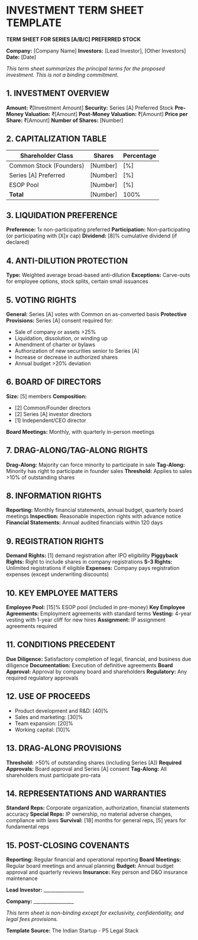 # INVESTMENT TERM SHEET TEMPLATE

**TERM SHEET FOR SERIES [A/B/C] PREFERRED STOCK**

**Company:** [Company Name]
**Investors:** [Lead Investor], [Other Investors]
**Date:** [Date]

*This term sheet summarizes the principal terms for the proposed investment. This is not a binding commitment.*

## 1. INVESTMENT OVERVIEW

**Amount:** ₹[Investment Amount]
**Security:** Series [A] Preferred Stock
**Pre-Money Valuation:** ₹[Amount]
**Post-Money Valuation:** ₹[Amount] 
**Price per Share:** ₹[Amount]
**Number of Shares:** [Number]

## 2. CAPITALIZATION TABLE

| Shareholder Class | Shares | Percentage |
|---|---|---|
| Common Stock (Founders) | [Number] | [%] |
| Series [A] Preferred | [Number] | [%] |
| ESOP Pool | [Number] | [%] |
| **Total** | [Number] | 100% |

## 3. LIQUIDATION PREFERENCE

**Preference:** 1x non-participating preferred
**Participation:** Non-participating (or participating with [X]x cap)
**Dividend:** [8]% cumulative dividend (if declared)

## 4. ANTI-DILUTION PROTECTION

**Type:** Weighted average broad-based anti-dilution
**Exceptions:** Carve-outs for employee options, stock splits, certain small issuances

## 5. VOTING RIGHTS

**General:** Series [A] votes with Common on as-converted basis
**Protective Provisions:** Series [A] consent required for:
- Sale of company or assets >25%
- Liquidation, dissolution, or winding up
- Amendment of charter or bylaws
- Authorization of new securities senior to Series [A]
- Increase or decrease in authorized shares
- Annual budget >20% deviation

## 6. BOARD OF DIRECTORS

**Size:** [5] members
**Composition:**
- [2] Common/Founder directors
- [2] Series [A] investor directors  
- [1] Independent/CEO director

**Board Meetings:** Monthly, with quarterly in-person meetings

## 7. DRAG-ALONG/TAG-ALONG RIGHTS

**Drag-Along:** Majority can force minority to participate in sale
**Tag-Along:** Minority has right to participate in founder sales
**Threshold:** Applies to sales >10% of outstanding shares

## 8. INFORMATION RIGHTS

**Reporting:** Monthly financial statements, annual budget, quarterly board meetings
**Inspection:** Reasonable inspection rights with advance notice
**Financial Statements:** Annual audited financials within 120 days

## 9. REGISTRATION RIGHTS

**Demand Rights:** [1] demand registration after IPO eligibility
**Piggyback Rights:** Right to include shares in company registrations
**S-3 Rights:** Unlimited registrations if eligible
**Expenses:** Company pays registration expenses (except underwriting discounts)

## 10. KEY EMPLOYEE MATTERS

**Employee Pool:** [15]% ESOP pool (included in pre-money)
**Key Employee Agreements:** Employment agreements with standard terms
**Vesting:** 4-year vesting with 1-year cliff for new hires
**Assignment:** IP assignment agreements required

## 11. CONDITIONS PRECEDENT

**Due Diligence:** Satisfactory completion of legal, financial, and business due diligence
**Documentation:** Execution of definitive agreements
**Board Approval:** Approval by company board and shareholders
**Regulatory:** Any required regulatory approvals

## 12. USE OF PROCEEDS

- Product development and R&D: [40]%
- Sales and marketing: [30]%
- Team expansion: [20]%
- Working capital: [10]%

## 13. DRAG-ALONG PROVISIONS

**Threshold:** >50% of outstanding shares (including Series [A])
**Required Approvals:** Board approval and Series [A] consent
**Tag-Along:** All shareholders must participate pro-rata

## 14. REPRESENTATIONS AND WARRANTIES

**Standard Reps:** Corporate organization, authorization, financial statements accuracy
**Special Reps:** IP ownership, no material adverse changes, compliance with laws
**Survival:** [18] months for general reps, [5] years for fundamental reps

## 15. POST-CLOSING COVENANTS

**Reporting:** Regular financial and operational reporting
**Board Meetings:** Regular board meetings and annual planning
**Budget:** Annual budget approval and quarterly reviews
**Insurance:** Key person and D&O insurance maintenance

**Lead Investor:** _________________

**Company:** _________________

*This term sheet is non-binding except for exclusivity, confidentiality, and legal fees provisions.*

**Template Source:** The Indian Startup - P5 Legal Stack